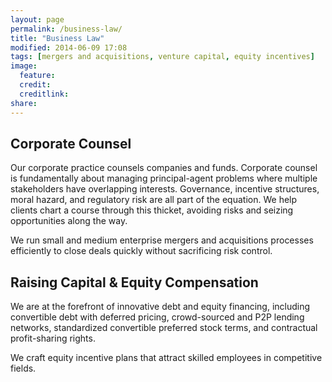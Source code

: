 ```yaml
---
layout: page
permalink: /business-law/
title: "Business Law"
modified: 2014-06-09 17:08
tags: [mergers and acquisitions, venture capital, equity incentives]
image:
  feature: 
  credit: 
  creditlink: 
share: 
---
```



## Corporate Counsel

Our corporate practice counsels companies and funds. Corporate counsel is fundamentally about managing principal-agent problems where multiple stakeholders have overlapping interests. Governance, incentive structures, moral hazard, and regulatory risk are all part of the equation. We help clients chart a course through this thicket, avoiding risks and seizing opportunities along the way.

We run small and medium enterprise mergers and acquisitions processes efficiently to close deals quickly without  sacrificing risk control.


## Raising Capital & Equity Compensation

We are at the forefront of innovative debt and equity financing, including convertible debt with deferred pricing, crowd-sourced and P2P lending networks, standardized convertible preferred stock terms, and contractual profit-sharing rights.

We craft equity incentive plans that attract skilled employees in competitive fields.

